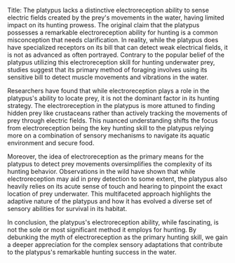 Title: The platypus lacks a distinctive electroreception ability to sense electric fields created by the prey's movements in the water, having limited impact on its hunting prowess.
The original claim that the platypus possesses a remarkable electroreception ability for hunting is a common misconception that needs clarification. In reality, while the platypus does have specialized receptors on its bill that can detect weak electrical fields, it is not as advanced as often portrayed. Contrary to the popular belief of the platypus utilizing this electroreception skill for hunting underwater prey, studies suggest that its primary method of foraging involves using its sensitive bill to detect muscle movements and vibrations in the water.

Researchers have found that while electroreception plays a role in the platypus's ability to locate prey, it is not the dominant factor in its hunting strategy. The electroreception in the platypus is more attuned to finding hidden prey like crustaceans rather than actively tracking the movements of prey through electric fields. This nuanced understanding shifts the focus from electroreception being the key hunting skill to the platypus relying more on a combination of sensory mechanisms to navigate its aquatic environment and secure food.

Moreover, the idea of electroreception as the primary means for the platypus to detect prey movements oversimplifies the complexity of its hunting behavior. Observations in the wild have shown that while electroreception may aid in prey detection to some extent, the platypus also heavily relies on its acute sense of touch and hearing to pinpoint the exact location of prey underwater. This multifaceted approach highlights the adaptive nature of the platypus and how it has evolved a diverse set of sensory abilities for survival in its habitat.

In conclusion, the platypus's electroreception ability, while fascinating, is not the sole or most significant method it employs for hunting. By debunking the myth of electroreception as the primary hunting skill, we gain a deeper appreciation for the complex sensory adaptations that contribute to the platypus's remarkable hunting success in the water.